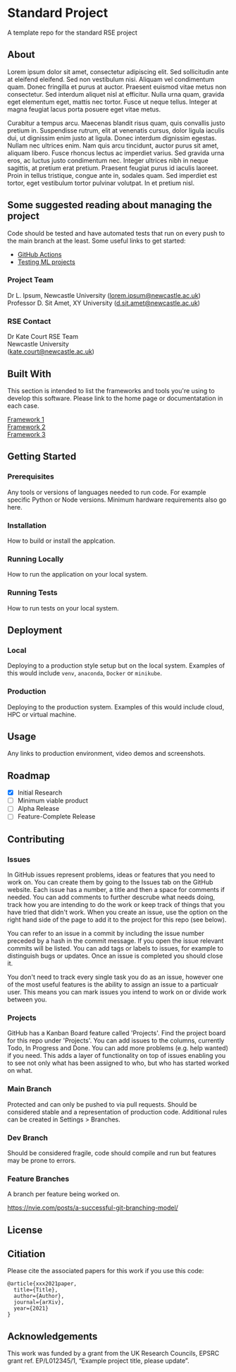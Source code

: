 # Standard Project
A template repo for the standard RSE project

## About

Lorem ipsum dolor sit amet, consectetur adipiscing elit. Sed sollicitudin ante at eleifend eleifend. Sed non vestibulum nisi. Aliquam vel condimentum quam. Donec fringilla et purus at auctor. Praesent euismod vitae metus non consectetur. Sed interdum aliquet nisl at efficitur. Nulla urna quam, gravida eget elementum eget, mattis nec tortor. Fusce ut neque tellus. Integer at magna feugiat lacus porta posuere eget vitae metus.

Curabitur a tempus arcu. Maecenas blandit risus quam, quis convallis justo pretium in. Suspendisse rutrum, elit at venenatis cursus, dolor ligula iaculis dui, ut dignissim enim justo at ligula. Donec interdum dignissim egestas. Nullam nec ultrices enim. Nam quis arcu tincidunt, auctor purus sit amet, aliquam libero. Fusce rhoncus lectus ac imperdiet varius. Sed gravida urna eros, ac luctus justo condimentum nec. Integer ultrices nibh in neque sagittis, at pretium erat pretium. Praesent feugiat purus id iaculis laoreet. Proin in tellus tristique, congue ante in, sodales quam. Sed imperdiet est tortor, eget vestibulum tortor pulvinar volutpat. In et pretium nisl.

## Some suggested reading about managing the project

Code should be tested and have automated tests that run on every push to the main branch at the least. Some useful links to get started:

* [GitHub Actions](https://github.com/features/actions)
* [Testing ML projects](https://neptune.ai/blog/automated-testing-machine-learning)

### Project Team
Dr L. Ipsum, Newcastle University  ([lorem.ipsum@newcastle.ac.uk](mailto:lorem.ipsum@newcastle.ac.uk))  
Professor D. Sit Amet, XY University  ([d.sit.amet@newcastle.ac.uk](mailto:d.sit.amet@example.com))  

### RSE Contact
Dr Kate Court
RSE Team  
Newcastle University  
([kate.court@newcastle.ac.uk](mailto:kate.court@newcastle.ac.uk))  

## Built With

This section is intended to list the frameworks and tools you're using to develop this software. Please link to the home page or documentatation in each case.

[Framework 1](https://something.com)  
[Framework 2](https://something.com)  
[Framework 3](https://something.com)  

## Getting Started

### Prerequisites

Any tools or versions of languages needed to run code. For example specific Python or Node versions. Minimum hardware requirements also go here.

### Installation

How to build or install the applcation.

### Running Locally

How to run the application on your local system.

### Running Tests

How to run tests on your local system.

## Deployment

### Local

Deploying to a production style setup but on the local system. Examples of this would include `venv`, `anaconda`, `Docker` or `minikube`. 

### Production

Deploying to the production system. Examples of this would include cloud, HPC or virtual machine. 

## Usage

Any links to production environment, video demos and screenshots.

## Roadmap

- [x] Initial Research  
- [ ] Minimum viable product
- [ ] Alpha Release  
- [ ] Feature-Complete Release  

## Contributing

### Issues
In GitHub issues represent problems, ideas or features that you need to work on. You can create them by going to the Issues tab on the GitHub website. Each issue has a number, a title and then a space for comments if needed. You can add comments to further descrube what needs doing, track how you are intending to do the work or keep track of things that you have tried that didn't work. When you create an issue, use the option on the right hand side of the page to add it to the project for this repo (see below).

You can refer to an issue in a commit by including the issue number preceded by a hash in the commit message. If you open the issue relevant commits will be listed. You can add tags or labels to issues, for example to distinguish bugs or updates. Once an issue is completed you should close it.

You don't need to track every single task you do as an issue, however one of the most useful features is the ability to assign an issue to a particualr user. This means you can mark issues you intend to work on or divide work between you.

### Projects
GitHub has a Kanban Board feature called 'Projects'. Find the project board for this repo under 'Projects'. You can add issues to the columns, currently Todo, In Progress and Done. You can add more problems (e.g. help wanted) if you need. This adds a layer of functionality on top of issues enabling you to see not only what has been assigned to who, but who has started worked on what.

### Main Branch
Protected and can only be pushed to via pull requests. Should be considered stable and a representation of production code. Additional rules can be created in Settings > Branches. 

### Dev Branch
Should be considered fragile, code should compile and run but features may be prone to errors.

### Feature Branches
A branch per feature being worked on.

https://nvie.com/posts/a-successful-git-branching-model/

## License

## Citiation

Please cite the associated papers for this work if you use this code:

```
@article{xxx2021paper,
  title={Title},
  author={Author},
  journal={arXiv},
  year={2021}
}
```


## Acknowledgements
This work was funded by a grant from the UK Research Councils, EPSRC grant ref. EP/L012345/1, “Example project title, please update”.
